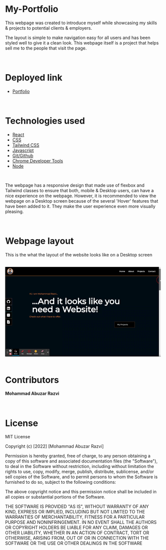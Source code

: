 # My-Portfolio

This webpage was created to introduce myself while showcasing my skills & projects to potential clients & employers.

The layout is simple to make navigation easy for all users and has been styled well to give it a clean look. This webpage itself is a project that helps sell me to the people that visit the page.

<br>

# Deployed link

- [Portfolio]()

<br>

# Technologies used

- [React]()
- [CSS](https://developer.mozilla.org/en-US/docs/Web/CSS)
- [Tailwind CSS]()
- [Javascript](https://developer.mozilla.org/en-US/docs/Web/JavaScript)
- [Git/Github](https://github.com/)
- [Chrome Developer Tools](https://developer.chrome.com/docs/devtools/)
- [Node]("https://nodejs.org/en/")

<br>

 The webpage has a responsive design that made use of flexbox and Tailwind classes to ensure that both, mobile & Desktop users, can have a nice experience on the webpage. However, it is recommended to view the webpage on a Desktop screen because of the several 'Hover' features that have been added to it. They make the user experience even more visually pleasing.

<br>

# Webpage layout

This is the what the layout of the website looks like on a Desktop screen 
<br> 

<br>

<img src="./src/assets/layout.gif">

<br>


<br>

# Contributors

**Mohammad Abuzar Razvi**

<br>

# License

MIT License

Copyright (c) [2022] [Mohammad Abuzar Razvi]

Permission is hereby granted, free of charge, to any person obtaining a copy
of this software and associated documentation files (the "Software"), to deal
in the Software without restriction, including without limitation the rights
to use, copy, modify, merge, publish, distribute, sublicense, and/or sell
copies of the Software, and to permit persons to whom the Software is
furnished to do so, subject to the following conditions:

The above copyright notice and this permission notice shall be included in all
copies or substantial portions of the Software.

THE SOFTWARE IS PROVIDED "AS IS", WITHOUT WARRANTY OF ANY KIND, EXPRESS OR
IMPLIED, INCLUDING BUT NOT LIMITED TO THE WARRANTIES OF MERCHANTABILITY,
FITNESS FOR A PARTICULAR PURPOSE AND NONINFRINGEMENT. IN NO EVENT SHALL THE
AUTHORS OR COPYRIGHT HOLDERS BE LIABLE FOR ANY CLAIM, DAMAGES OR OTHER
LIABILITY, WHETHER IN AN ACTION OF CONTRACT, TORT OR OTHERWISE, ARISING FROM,
OUT OF OR IN CONNECTION WITH THE SOFTWARE OR THE USE OR OTHER DEALINGS IN THE
SOFTWARE